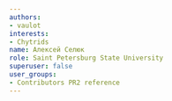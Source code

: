 ```yaml
---
authors:
- vaulot
interests:
- Chytrids
name: Алексей Селюк
role: Saint Petersburg State University
superuser: false
user_groups:
- Contributors PR2 reference
---
```

